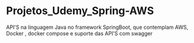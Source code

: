 # Projetos_Udemy_Spring-AWS
API'S na linguagem Java no framework SpringBoot, que contemplam AWS, Docker , docker compose e suporte das API'S com swagger
